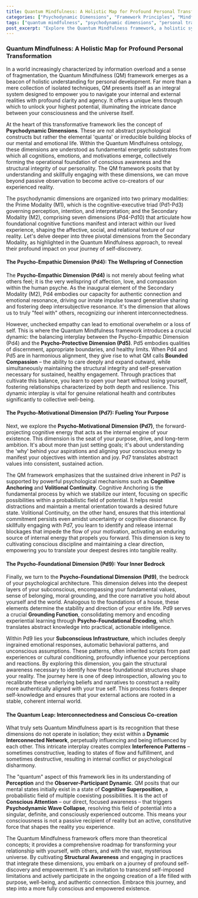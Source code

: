 ```yaml
---
title: Quantum Mindfulness: A Holistic Map for Profound Personal Transformation
categories: ["Psychodynamic Dimensions", "Framework Principles", "Mindfulness Approaches"]
tags: ["quantum mindfulness", "psychodynamic dimensions", "personal transformation", "self-awareness", "holistic development", "mindfulness practices", "consciousness"]
post_excerpt: "Explore the Quantum Mindfulness framework, a holistic system for personal transformation. This post delves into three key Psychodynamic Dimensions—Psycho-Empathic (Pd4), Psycho-Motivational (Pd7), and Psycho-Foundational (Pd9)—revealing how they shape your inner world and outer reality. Discover how understanding these core aspects can unlock profound self-awareness, purpose, and authentic connection, empowering you to actively co-create a more aligned and fulfilling life."
---
```


### Quantum Mindfulness: A Holistic Map for Profound Personal Transformation

In a world increasingly characterized by information overload and a sense of fragmentation, the Quantum Mindfulness (QM) framework emerges as a beacon of holistic understanding for personal development. Far more than a mere collection of isolated techniques, QM presents itself as an integral system designed to empower you to navigate your internal and external realities with profound clarity and agency. It offers a unique lens through which to unlock your highest potential, illuminating the intricate dance between your consciousness and the universe itself.

At the heart of this transformative framework lies the concept of **Psychodynamic Dimensions**. These are not abstract psychological constructs but rather the elemental 'quanta' or irreducible building blocks of our mental and emotional life. Within the Quantum Mindfulness ontology, these dimensions are understood as fundamental energetic substrates from which all cognitions, emotions, and motivations emerge, collectively forming the operational foundation of conscious awareness and the structural integrity of our personality. The QM framework posits that by understanding and skillfully engaging with these dimensions, we can move beyond passive observation to become active co-creators of our experienced reality.

The psychodynamic dimensions are organized into two primary modalities: the Prime Modality (M1), which is the cognitive-executive triad (Pd1-Pd3) governing perception, intention, and interpretation; and the Secondary Modality (M2), comprising seven dimensions (Pd4-Pd10) that articulate how foundational cognitive functions manifest and interact within our lived experience, shaping the affective, social, and relational texture of our reality. Let's delve deeper into three pivotal dimensions from the Secondary Modality, as highlighted in the Quantum Mindfulness approach, to reveal their profound impact on your journey of self-discovery.

#### The Psycho-Empathic Dimension (Pd4): The Wellspring of Connection

The **Psycho-Empathic Dimension (Pd4)** is not merely about feeling what others feel; it is the very wellspring of affection, love, and compassion within the human psyche. As the inaugural element of the Secondary Modality (M2), Pd4 embodies our capacity for authentic connection and emotional resonance, driving our innate impulse toward generative sharing and fostering deep intersubjective resonance. It's the dimension that allows us to truly "feel with" others, recognizing our inherent interconnectedness.

However, unchecked empathy can lead to emotional overwhelm or a loss of self. This is where the Quantum Mindfulness framework introduces a crucial dynamic: the balancing interplay between the Psycho-Empathic Dimension (Pd4) and the **Psycho-Protective Dimension (Pd5)**. Pd5 embodies qualities of discernment, appropriate boundaries, and healthy limits. When Pd4 and Pd5 are in harmonious alignment, they give rise to what QM calls **Bounded Compassion** – the ability to care deeply and expand outward, while simultaneously maintaining the structural integrity and self-preservation necessary for sustained, healthy engagement. Through practices that cultivate this balance, you learn to open your heart without losing yourself, fostering relationships characterized by both depth and resilience. This dynamic interplay is vital for genuine relational health and contributes significantly to collective well-being.

#### The Psycho-Motivational Dimension (Pd7): Fueling Your Purpose

Next, we explore the **Psycho-Motivational Dimension (Pd7)**, the forward-projecting cognitive energy that acts as the internal engine of your existence. This dimension is the seat of your purpose, drive, and long-term ambition. It's about more than just setting goals; it's about understanding the 'why' behind your aspirations and aligning your conscious energy to manifest your objectives with intention and joy. Pd7 translates abstract values into consistent, sustained action.

The QM framework emphasizes that the sustained drive inherent in Pd7 is supported by powerful psychological mechanisms such as **Cognitive Anchoring** and **Volitional Continuity**. Cognitive Anchoring is the fundamental process by which we stabilize our intent, focusing on specific possibilities within a probabilistic field of potential. It helps resist distractions and maintain a mental orientation towards a desired future state. Volitional Continuity, on the other hand, ensures that this intentional commitment persists even amidst uncertainty or cognitive dissonance. By skillfully engaging with Pd7, you learn to identify and release internal blockages that impede the flow of your motivation, activating an enduring source of internal energy that propels you forward. This dimension is key to cultivating conscious discipline and maintaining a clear direction, empowering you to translate your deepest desires into tangible reality.

#### The Psycho-Foundational Dimension (Pd9): Your Inner Bedrock

Finally, we turn to the **Psycho-Foundational Dimension (Pd9)**, the bedrock of your psychological architecture. This dimension delves into the deepest layers of your subconscious, encompassing your fundamental values, sense of belonging, moral grounding, and the core narrative you hold about yourself and the world. Analogous to the foundations of a house, these elements determine the stability and direction of your entire life. Pd9 serves a crucial **Grounding Function**, consolidating memory and encoding experiential learning through **Psycho-Foundational Encoding**, which translates abstract knowledge into practical, actionable intelligence.

Within Pd9 lies your **Subconscious Infrastructure**, which includes deeply ingrained emotional responses, automatic behavioral patterns, and unconscious assumptions. These patterns, often inherited scripts from past experiences or cultural conditioning, profoundly influence your perceptions and reactions. By exploring this dimension, you gain the structural awareness necessary to identify how these foundational structures shape your reality. The journey here is one of deep introspection, allowing you to recalibrate these underlying beliefs and narratives to construct a reality more authentically aligned with your true self. This process fosters deeper self-knowledge and ensures that your external actions are rooted in a stable, coherent internal world.

#### The Quantum Leap: Interconnectedness and Conscious Co-creation

What truly sets Quantum Mindfulness apart is its recognition that these dimensions do not operate in isolation; they exist within a **Dynamic Interconnected Network**, perpetually influencing and being influenced by each other. This intricate interplay creates complex **Interference Patterns** – sometimes constructive, leading to states of flow and fulfillment, and sometimes destructive, resulting in internal conflict or psychological disharmony.

The "quantum" aspect of this framework lies in its understanding of **Perception** and the **Observer-Participant Dynamic**. QM posits that our mental states initially exist in a state of **Cognitive Superposition**, a probabilistic field of multiple coexisting possibilities. It is the act of **Conscious Attention** – our direct, focused awareness – that triggers **Psychodynamic Wave Collapse**, resolving this field of potential into a singular, definite, and consciously experienced outcome. This means your consciousness is not a passive recipient of reality but an active, constitutive force that shapes the reality you experience.

The Quantum Mindfulness framework offers more than theoretical concepts; it provides a comprehensive roadmap for transforming your relationship with yourself, with others, and with the vast, mysterious universe. By cultivating **Structural Awareness** and engaging in practices that integrate these dimensions, you embark on a journey of profound self-discovery and empowerment. It's an invitation to transcend self-imposed limitations and actively participate in the ongoing creation of a life filled with purpose, well-being, and authentic connection. Embrace this journey, and step into a more fully conscious and empowered existence.